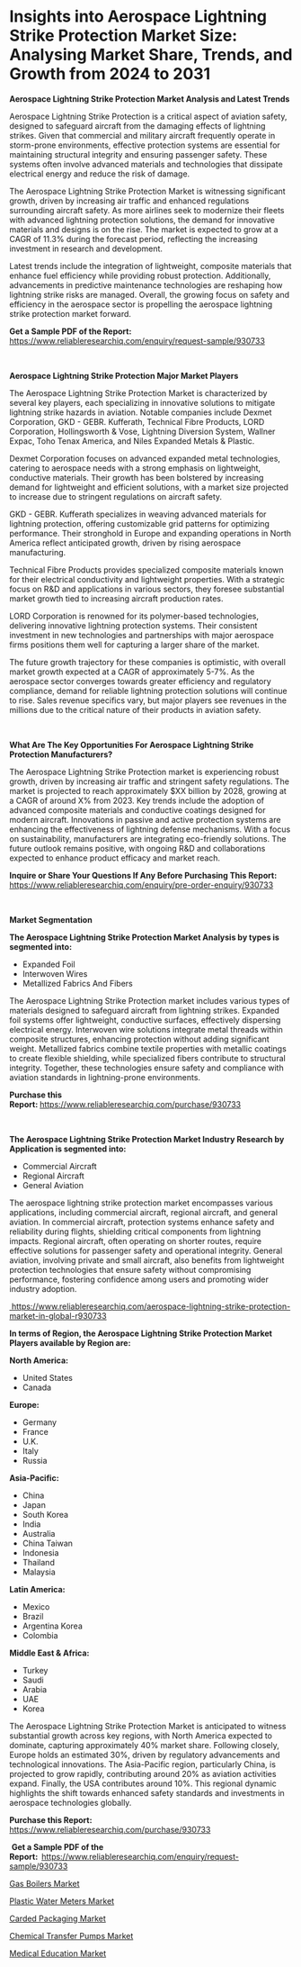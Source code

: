 <p><h1>Insights into Aerospace Lightning Strike Protection Market Size: Analysing Market Share, Trends, and Growth from 2024 to 2031</h1></p><p><strong>Aerospace Lightning Strike Protection Market Analysis and Latest Trends</strong></p>
<p><p>Aerospace Lightning Strike Protection is a critical aspect of aviation safety, designed to safeguard aircraft from the damaging effects of lightning strikes. Given that commercial and military aircraft frequently operate in storm-prone environments, effective protection systems are essential for maintaining structural integrity and ensuring passenger safety. These systems often involve advanced materials and technologies that dissipate electrical energy and reduce the risk of damage.</p><p>The Aerospace Lightning Strike Protection Market is witnessing significant growth, driven by increasing air traffic and enhanced regulations surrounding aircraft safety. As more airlines seek to modernize their fleets with advanced lightning protection solutions, the demand for innovative materials and designs is on the rise. The market is expected to grow at a CAGR of 11.3% during the forecast period, reflecting the increasing investment in research and development. </p><p>Latest trends include the integration of lightweight, composite materials that enhance fuel efficiency while providing robust protection. Additionally, advancements in predictive maintenance technologies are reshaping how lightning strike risks are managed. Overall, the growing focus on safety and efficiency in the aerospace sector is propelling the aerospace lightning strike protection market forward.</p></p>
<p><strong>Get a Sample PDF of the Report:&nbsp;</strong> <a href="https://www.reliableresearchiq.com/enquiry/request-sample/930733?utm_campaign=114&utm_medium=2&utm_source=Github&utm_content=ia&utm_term=16112024&utm_id=aerospace-lightning-strike-protection">https://www.reliableresearchiq.com/enquiry/request-sample/930733</a></p>
<p>&nbsp;</p>
<p><strong>Aerospace Lightning Strike Protection Major Market Players</strong></p>
<p><p>The Aerospace Lightning Strike Protection Market is characterized by several key players, each specializing in innovative solutions to mitigate lightning strike hazards in aviation. Notable companies include Dexmet Corporation, GKD - GEBR. Kufferath, Technical Fibre Products, LORD Corporation, Hollingsworth & Vose, Lightning Diversion System, Wallner Expac, Toho Tenax America, and Niles Expanded Metals & Plastic.</p><p>Dexmet Corporation focuses on advanced expanded metal technologies, catering to aerospace needs with a strong emphasis on lightweight, conductive materials. Their growth has been bolstered by increasing demand for lightweight and efficient solutions, with a market size projected to increase due to stringent regulations on aircraft safety.</p><p>GKD - GEBR. Kufferath specializes in weaving advanced materials for lightning protection, offering customizable grid patterns for optimizing performance. Their stronghold in Europe and expanding operations in North America reflect anticipated growth, driven by rising aerospace manufacturing.</p><p>Technical Fibre Products provides specialized composite materials known for their electrical conductivity and lightweight properties. With a strategic focus on R&D and applications in various sectors, they foresee substantial market growth tied to increasing aircraft production rates.</p><p>LORD Corporation is renowned for its polymer-based technologies, delivering innovative lightning protection systems. Their consistent investment in new technologies and partnerships with major aerospace firms positions them well for capturing a larger share of the market.</p><p>The future growth trajectory for these companies is optimistic, with overall market growth expected at a CAGR of approximately 5-7%. As the aerospace sector converges towards greater efficiency and regulatory compliance, demand for reliable lightning protection solutions will continue to rise. Sales revenue specifics vary, but major players see revenues in the millions due to the critical nature of their products in aviation safety.</p></p>
<p>&nbsp;</p>
<p><strong>What Are The Key Opportunities For Aerospace Lightning Strike Protection Manufacturers?</strong></p>
<p><p>The Aerospace Lightning Strike Protection market is experiencing robust growth, driven by increasing air traffic and stringent safety regulations. The market is projected to reach approximately $XX billion by 2028, growing at a CAGR of around X% from 2023. Key trends include the adoption of advanced composite materials and conductive coatings designed for modern aircraft. Innovations in passive and active protection systems are enhancing the effectiveness of lightning defense mechanisms. With a focus on sustainability, manufacturers are integrating eco-friendly solutions. The future outlook remains positive, with ongoing R&D and collaborations expected to enhance product efficacy and market reach.</p></p>
<p><strong>Inquire or Share Your Questions If Any Before Purchasing This Report:</strong> <a href="https://www.reliableresearchiq.com/enquiry/pre-order-enquiry/930733?utm_campaign=114&utm_medium=2&utm_source=Github&utm_content=ia&utm_term=16112024&utm_id=aerospace-lightning-strike-protection">https://www.reliableresearchiq.com/enquiry/pre-order-enquiry/930733</a></p>
<p>&nbsp;</p>
<p><strong>Market Segmentation</strong></p>
<p><strong>The Aerospace Lightning Strike Protection Market Analysis by types is segmented into:</strong></p>
<p><ul><li>Expanded Foil</li><li>Interwoven Wires</li><li>Metallized Fabrics And Fibers</li></ul></p>
<p><p>The Aerospace Lightning Strike Protection market includes various types of materials designed to safeguard aircraft from lightning strikes. Expanded foil systems offer lightweight, conductive surfaces, effectively dispersing electrical energy. Interwoven wire solutions integrate metal threads within composite structures, enhancing protection without adding significant weight. Metallized fabrics combine textile properties with metallic coatings to create flexible shielding, while specialized fibers contribute to structural integrity. Together, these technologies ensure safety and compliance with aviation standards in lightning-prone environments.</p></p>
<p><strong>Purchase this Report:&nbsp;</strong><a href="https://www.reliableresearchiq.com/purchase/930733?utm_campaign=114&utm_medium=2&utm_source=Github&utm_content=ia&utm_term=16112024&utm_id=aerospace-lightning-strike-protection">https://www.reliableresearchiq.com/purchase/930733</a></p>
<p>&nbsp;</p>
<p><strong>The Aerospace Lightning Strike Protection Market Industry Research by Application is segmented into:</strong></p>
<p><ul><li>Commercial Aircraft</li><li>Regional Aircraft</li><li>General Aviation</li></ul></p>
<p><p>The aerospace lightning strike protection market encompasses various applications, including commercial aircraft, regional aircraft, and general aviation. In commercial aircraft, protection systems enhance safety and reliability during flights, shielding critical components from lightning impacts. Regional aircraft, often operating on shorter routes, require effective solutions for passenger safety and operational integrity. General aviation, involving private and small aircraft, also benefits from lightweight protection technologies that ensure safety without compromising performance, fostering confidence among users and promoting wider industry adoption.</p></p>
<p><a href="https://www.reliableresearchiq.com/aerospace-lightning-strike-protection-market-in-global-r930733?utm_campaign=114&utm_medium=2&utm_source=Github&utm_content=ia&utm_term=16112024&utm_id=aerospace-lightning-strike-protection">&nbsp;https://www.reliableresearchiq.com/aerospace-lightning-strike-protection-market-in-global-r930733</a></p>
<p><strong>In terms of Region, the Aerospace Lightning Strike Protection Market Players available by Region are:</strong></p>
<p>
    <p> <strong> North America: </strong>
        <ul>
            <li>United States</li>
            <li>Canada</li>
        </ul>
        </p> 
    <p> <strong> Europe: </strong>
        <ul>
            <li>Germany</li>
            <li>France</li>
            <li>U.K.</li>
            <li>Italy</li>
            <li>Russia</li>
        </ul>
        </p> 
    <p> <strong> Asia-Pacific: </strong>
        <ul>
            <li>China</li>
            <li>Japan</li>
            <li>South Korea</li>
            <li>India</li>
            <li>Australia</li>
            <li>China Taiwan</li>
            <li>Indonesia</li>
            <li>Thailand</li>
            <li>Malaysia</li>
        </ul>
        </p> 
    <p> <strong> Latin America: </strong>
        <ul>
            <li>Mexico</li>
            <li>Brazil</li>
            <li>Argentina Korea</li>
            <li>Colombia</li>
        </ul>
        </p> 
    <p> <strong> Middle East & Africa: </strong>
        <ul>
            <li>Turkey</li>
            <li>Saudi</li>
            <li>Arabia</li>
            <li>UAE</li>
            <li>Korea</li>
        </ul>
    </p>
    </p>
<p><p>The Aerospace Lightning Strike Protection Market is anticipated to witness substantial growth across key regions, with North America expected to dominate, capturing approximately 40% market share. Following closely, Europe holds an estimated 30%, driven by regulatory advancements and technological innovations. The Asia-Pacific region, particularly China, is projected to grow rapidly, contributing around 20% as aviation activities expand. Finally, the USA contributes around 10%. This regional dynamic highlights the shift towards enhanced safety standards and investments in aerospace technologies globally.</p></p>
<p><strong>Purchase this Report: </strong><a href="https://www.reliableresearchiq.com/purchase/930733?utm_campaign=114&utm_medium=2&utm_source=Github&utm_content=ia&utm_term=16112024&utm_id=aerospace-lightning-strike-protection">https://www.reliableresearchiq.com/purchase/930733</a></p>
<p>&nbsp;<strong>Get a Sample PDF of the Report:&nbsp;&nbsp;</strong><a href="https://www.reliableresearchiq.com/enquiry/request-sample/930733?utm_campaign=114&utm_medium=2&utm_source=Github&utm_content=ia&utm_term=16112024&utm_id=aerospace-lightning-strike-protection">https://www.reliableresearchiq.com/enquiry/request-sample/930733</a></p>
<p><strong></strong></p>
<p><p><a href="https://www.linkedin.com/pulse/gas-boilers-market-trends-focusing-insight-forecast-analysis-sjouc?utm_campaign=114&utm_medium=2&utm_source=Github&utm_content=ia&utm_term=16112024&utm_id=aerospace-lightning-strike-protection">Gas Boilers Market</a></p><p><a href="https://www.linkedin.com/pulse/plastic-water-meters-market-navigating-challenges-unlocking-potential-0ykjc?utm_campaign=114&utm_medium=2&utm_source=Github&utm_content=ia&utm_term=16112024&utm_id=aerospace-lightning-strike-protection">Plastic Water Meters Market</a></p><p><a href="https://issuu.com/reportprime-2/docs/carded-packaging-market-size-2030.p_dd332fb27c0f23?utm_campaign=114&utm_medium=2&utm_source=Github&utm_content=ia&utm_term=16112024&utm_id=aerospace-lightning-strike-protection">Carded Packaging Market</a></p><p><a href="https://www.linkedin.com/pulse/chemical-transfer-pumps-market-global-regional-analysis-focus-7mfgc?utm_campaign=114&utm_medium=2&utm_source=Github&utm_content=ia&utm_term=16112024&utm_id=aerospace-lightning-strike-protection">Chemical Transfer Pumps Market</a></p><p><a href="https://issuu.com/reportprime-2/docs/medical-education-market-size-2030._46e4a3c995c837?utm_campaign=114&utm_medium=2&utm_source=Github&utm_content=ia&utm_term=16112024&utm_id=aerospace-lightning-strike-protection">Medical Education Market</a></p></p>